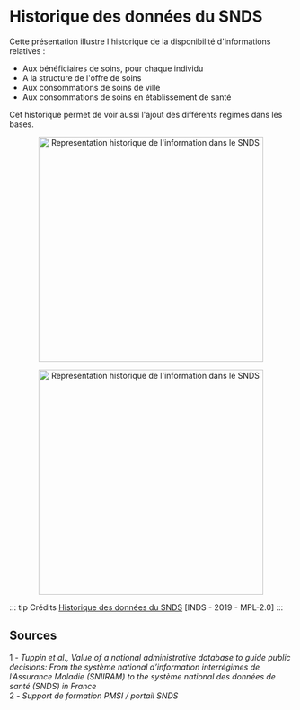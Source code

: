 # Historique des données du SNDS
<!-- SPDX-License-Identifier: MPL-2.0 -->

Cette présentation illustre l'historique de la disponibilité d'informations relatives :
- Aux bénéficiaires de soins, pour chaque individu
- A la structure de l'offre de soins
- Aux consommations de soins de ville
- Aux consommations de soins en établissement de santé

Cet historique permet de voir aussi l'ajout des différents régimes dans les bases.

<p style="text-align:center;">
<img src="/assets/img/historique_donnees/historique_donnees_snds.PNG" 
alt="Representation historique de l'information dans le SNDS" width="400"/>
</p>

<p style="text-align:center;">
<img src="/assets/img/historique_donnees/historique_donnees_snds_P2.PNG" 
alt="Representation historique de l'information dans le SNDS" width="400"/>
</p>

::: tip Crédits
[Historique des données du SNDS](/assets/src/2019_INDS_Historique-des-données-SNDS_MPL-2.0.pptx) [INDS - 2019 - MPL-2.0]
:::

## Sources

1 - *Tuppin et al., Value of a national administrative database to guide public decisions: From the système national d’information interrégimes de l’Assurance Maladie (SNIIRAM) to the système national des données de santé (SNDS) in France*  
2 - *Support de formation PMSI / portail SNDS*

